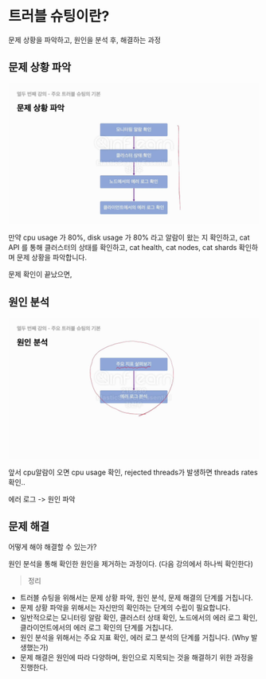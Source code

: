 # 트러블 슈팅이란?

문제 상황을 파악하고, 원인을 분석 후, 해결하는 과정

## 문제 상황 파악

![](/images/2024-06-02-16-21-42.png)

만약 cpu usage 가 80%, disk usage 가 80% 라고 알람이 왔는 지 확인하고, cat API 를 통해 클러스터의 상태를 확인하고, cat health, cat nodes, cat shards 확인하며 문제 상황을 파악합니다.

문제 확인이 끝났으면,

## 원인 분석

![](/images/2024-06-02-16-23-39.png)

앞서 cpu알람이 오면 cpu usage 확인, rejected threads가 발생하면 threads rates 확인..

에러 로그 -> 원인 파악

## 문제 해결

어떻게 해야 해결할 수 있는가?

원인 분석을 통해 확인한 원인을 제거하는 과정이다.
(다음 강의에서 하나씩 확인한다)

> 정리

- 트러블 슈팅을 위해서는 문제 상황 파악, 원인 분석, 문제 해결의 단계를 거칩니다.
- 문제 상황 파악을 위해서는 자신만의 확인하는 단계의 수립이 필요합니다.
- 일반적으로는 모니터링 알람 확인, 클러스터 상태 확인, 노드에서의 에러 로그 확인, 클라이언트에서의 에러 로그 확인의 단계를 거칩니다.
- 원인 분석을 위해서는 주요 지표 확인, 에러 로그 분석의 단계를 거칩니다. (Why 발생했는가)
- 문제 해결은 원인에 따라 다양하며, 원인으로 지목되는 것을 해결하기 위한 과정을 진행한다.